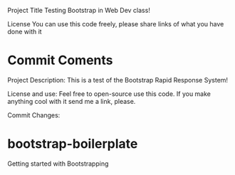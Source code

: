 
Project Title
Testing Bootstrap in Web Dev class! 

License
You can use this code freely, please share links of what you have done with it

Commit Coments 
=======
Project Description:
This is a test of the Bootstrap Rapid Response System! 

License and use:
Feel free to open-source use this code. 
If you make anything cool with it send me a link, please. 

Commit Changes:

# bootstrap-boilerplate
Getting started with Bootstrapping